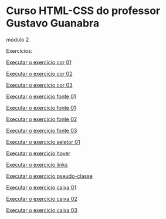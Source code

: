 # Curso HTML-CSS do professor Gustavo Guanabra

  módulo 2

  Exercícios:

  <a><a href="https://gustavocarvalhorodrigues.github.io/html-css/modulo 2/exercicios/ex001/cor01.html">Executar o exercício cor 01</a>

  <a><a href="https://gustavocarvalhorodrigues.github.io/html-css/modulo 2/exercicios/ex001/cor02.html">Executar o exercício cor 02</a>

  <a><a href="https://gustavocarvalhorodrigues.github.io/html-css/modulo 2/exercicios/ex001/cor03.html">Executar o exercício cor 03</a>

  <a><a href="https://gustavocarvalhorodrigues.github.io/html-css/modulo 2/exercicios/ex002/fonte01.html">Executar o exercicio fonte 01</a>

  <a><a href="https://gustavocarvalhorodrigues.github.io/html-css/modulo 2/exercicios/ex003/fonte01.html">Executar o exercicio fonte 01</a>

  <a><a href="https://gustavocarvalhorodrigues.github.io/html-css/modulo 2/exercicios/ex003/fonte02.html">Executar o exercicio fonte 02</a>

  <a><a href="https://gustavocarvalhorodrigues.github.io/html-css/modulo 2/exercicios/ex003/fonte03.html">Executar o exercicio fonte 03</a>

  <a><a href="https://gustavocarvalhorodrigues.github.io/html-css/modulo 2/exercicios/ex004/seletor-01.html">Executar o exercicio seletor 01</a>

  <a><a href="https://gustavocarvalhorodrigues.github.io/html-css/modulo 2/exercicios/ex005/hover.html">Executar o exercicio hover </a>

  <a><a href="https://gustavocarvalhorodrigues.github.io/html-css/modulo 2/exercicios/ex005/links.html">Executar o exercicio links</a>

  <a><a href="https://gustavocarvalhorodrigues.github.io/html-css/modulo 2/exercicios/ex005/pseudo-classe.html">Executar o exercicio pseudo-classe</a>

  <a><a href="https://gustavocarvalhorodrigues.github.io/html-css/modulo 2/exercicios/ex006/caixa-01.html">Executar o exercicio caixa 01</a>

  <a><a href="https://gustavocarvalhorodrigues.github.io/html-css/modulo 2/exercicios/ex006/caixa-02.html">Executar o exercicio caixa 02</a>

  <a><a href="https://gustavocarvalhorodrigues.github.io/html-css/modulo 2/exercicios/ex006/caixa-03.html">Executar o exercicio caixa 03</a>